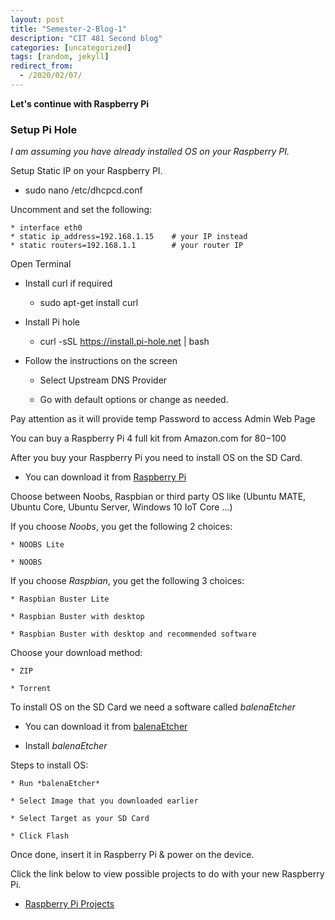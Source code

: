```yaml
---
layout: post
title: "Semester-2-Blog-1"
description: "CIT 481 Second blog"
categories: [uncategorized]
tags: [random, jekyll]
redirect_from:
  - /2020/02/07/
---
```

__Let's continue with Raspberry Pi__

### Setup Pi Hole

*I am assuming you have already installed OS on your Raspberry PI.*

Setup Static IP on your Raspberry PI.

  * sudo nano /etc/dhcpcd.conf 

  Uncomment and set the following:

    * interface eth0
    * static ip_address=192.168.1.15    # your IP instead
    * static routers=192.168.1.1        # your router IP

Open Terminal

  * Install curl if required

    * sudo apt-get install curl

  * Install Pi hole

    * curl -sSL https://install.pi-hole.net | bash

  * Follow the instructions on the screen

    * Select Upstream DNS Provider

    * Go with default options or change as needed.

  Pay attention as it will provide temp Password to access Admin Web Page







You can buy a Raspberry Pi 4 full kit from Amazon.com for $80-$100

After you buy your Raspberry Pi you need to install OS on the SD Card.

  * You can download it from [Raspberry Pi](https://www.raspberrypi.org/downloads/)

Choose between Noobs, Raspbian or third party OS like (Ubuntu MATE, Ubuntu Core, Ubuntu Server, Windows 10 IoT Core ...)

If you choose *Noobs*, you get the following 2 choices:

    * NOOBS Lite
  
    * NOOBS

If you choose *Raspbian*, you get the following 3 choices:

    * Raspbian Buster Lite

    * Raspbian Buster with desktop

    * Raspbian Buster with desktop and recommended software

Choose your download method:

    * ZIP

    * Torrent

To install OS on the SD Card we need a software called *balenaEtcher*

 * You can download it from [balenaEtcher](https://www.balena.io/etcher/)

* Install *balenaEtcher*

Steps to install OS:

    * Run *balenaEtcher*

    * Select Image that you downloaded earlier

    * Select Target as your SD Card

    * Click Flash

Once done, insert it in Raspberry Pi & power on the device.

Click the link below to view possible projects to do with your new Raspberry Pi.

  * [Raspberry Pi Projects](https://pimylifeup.com/category/projects/)


